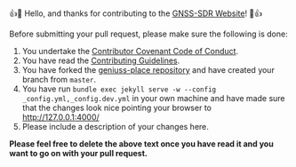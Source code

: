 :+1::tada: Hello, and thanks for contributing to the [GNSS-SDR Website](http://gnss-sdr.org)! :tada::+1:

Before submitting your pull request, please make sure the following is done:
 1. You undertake the [Contributor Covenant Code of Conduct](https://github.com/gnss-sdr/geniuss-place/blob/master/CODE_OF_CONDUCT.md).
 2. You have read the [Contributing Guidelines](https://github.com/gnss-sdr/geniuss-place/blob/master/CONTRIBUTING.md).
 3. You have forked the [geniuss-place repository](https://github.com/gnss-sdr/geniuss-place) and have created your branch from `master`.
 4. You have run `bundle exec jekyll serve -w --config _config.yml,_config.dev.yml` in your own machine and have made sure that the changes look nice pointing your browser to http://127.0.0.1:4000/
 5. Please include a description of your changes here.

**Please feel free to delete the above text once you have read it and you want to go on with your pull request.**
